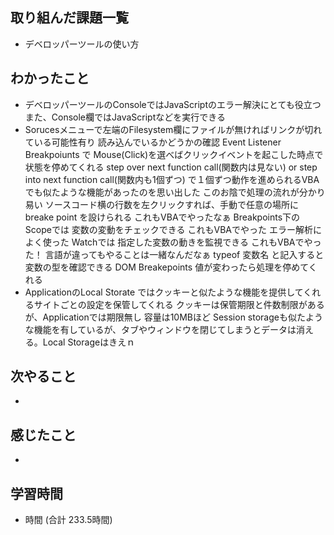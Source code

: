## 取り組んだ課題一覧
- デベロッパーツールの使い方
## わかったこと
- デベロッパーツールのConsoleではJavaScriptのエラー解決にとても役立つ
  また、Console欄ではJavaScriptなどを実行できる
- Sorucesメニューで左端のFilesystem欄にファイルが無ければリンクが切れている可能性有り 読み込んでいるかどうかの確認
  Event Listener Breakpoiunts で Mouse(Click)を選べばクリックイベントを起こした時点で状態を停めてくれる
  step over next function call(関数内は見ない) or step into next function call(関数内も1個ずつ) で１個ずつ動作を進められるVBAでも似たような機能があったのを思い出した
  このお陰で処理の流れが分かり易い
  ソースコード横の行数を左クリックすれば、手動で任意の場所にbreake point を設けられる これもVBAでやったなぁ
  Breakpoints下のScopeでは 変数の変動をチェックできる これもVBAでやった エラー解析によく使った
  Watchでは 指定した変数の動きを監視できる これもVBAでやった！ 言語が違ってもやることは一緒なんだなぁ
  typeof 変数名 と記入すると変数の型を確認できる
  DOM Breakepoints 値が変わったら処理を停めてくれる
- ApplicationのLocal Storate ではクッキーと似たような機能を提供してくれるサイトごとの設定を保管してくれる クッキーは保管期限と件数制限があるが、Applicationでは期限無し 容量は10MBほど
  Session storageも似たような機能を有しているが、タブやウィンドウを閉じてしまうとデータは消える。Local Storageはきえｎ
## 次やること
-
## 感じたこと
-
## 学習時間
- 時間 (合計 233.5時間)
